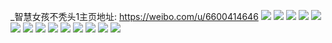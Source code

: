 _智慧女孩不秃头1主页地址: https://weibo.com/u/6600414646 
![](https://wx4.sinaimg.cn/mw2000/007cGFmKly1h8vfhspdgij30u0140tic.jpg) 
![](https://wx4.sinaimg.cn/mw2000/007cGFmKly1h8vfht5n8bj30u0140wmq.jpg) 
![](https://wx4.sinaimg.cn/mw2000/007cGFmKly1h8vfked8wkj31400u0n4m.jpg) 
![](https://wx4.sinaimg.cn/mw2000/007cGFmKly1h8orw47y1nj30u01z57ou.jpg) 
![](https://wx4.sinaimg.cn/mw2000/007cGFmKly1h8os1m0l9qj30u0140ak2.jpg) 
![](https://wx4.sinaimg.cn/mw2000/007cGFmKly1h8ghij8e75j30u0140q6q.jpg) 
![](https://wx4.sinaimg.cn/mw2000/007cGFmKly1h8ghimlx4wj31400u0gu1.jpg) 
![](https://wx4.sinaimg.cn/mw2000/007cGFmKly1h8ghikjwalj30u014012z.jpg) 
![](https://wx4.sinaimg.cn/mw2000/007cGFmKly1h75txuiz76j32582f1wkn.jpg) 
![](https://wx4.sinaimg.cn/mw2000/007cGFmKly1h75u3vex3ej32bc2gtwj3.jpg) 
![](https://wx4.sinaimg.cn/mw2000/007cGFmKly1h75tz6v9uwj32og3kgavl.jpg) 
![](https://wx4.sinaimg.cn/mw2000/007cGFmKly1h75tz483cfj31960u0dm3.jpg) 
![](https://wx4.sinaimg.cn/mw2000/007cGFmKly1h75u2f1rzbj32dc35sk14.jpg) 
![](https://wx4.sinaimg.cn/mw2000/007cGFmKly1h75u3qf08vj32dc35se81.jpg) 
